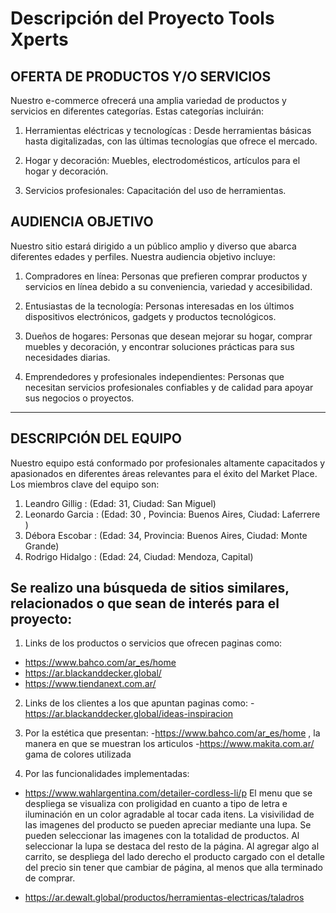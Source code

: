 # Descripción del Proyecto Tools Xperts

## OFERTA DE PRODUCTOS Y/O SERVICIOS

Nuestro e-commerce ofrecerá una amplia variedad de productos y servicios en diferentes categorías. Estas categorías incluirán:

1. Herramientas eléctricas y tecnologícas : Desde herramientas básicas hasta digitalizadas, con las últimas tecnologías que ofrece el     mercado.

2. Hogar y decoración: Muebles, electrodomésticos, artículos para el hogar y decoración. 

3. Servicios profesionales: Capacitación del uso de herramientas.

## AUDIENCIA OBJETIVO

Nuestro sitio estará dirigido a un público amplio y diverso que abarca diferentes edades y perfiles. Nuestra audiencia objetivo incluye:

1. Compradores en línea: Personas que prefieren comprar productos y servicios en línea debido a su conveniencia, variedad y accesibilidad.

2. Entusiastas de la tecnología: Personas interesadas en los últimos dispositivos electrónicos, gadgets y productos tecnológicos.

3. Dueños de hogares: Personas que desean mejorar su hogar, comprar muebles y decoración, y encontrar soluciones prácticas para sus necesidades diarias.

4. Emprendedores y profesionales independientes: Personas que necesitan servicios profesionales confiables y de calidad para apoyar sus negocios o proyectos.
__________________________________________________________________________________________________________________________________________________________________________________________________________________________________________________________________________________
## DESCRIPCIÓN DEL EQUIPO
Nuestro equipo está conformado por profesionales altamente capacitados y apasionados en diferentes áreas relevantes para el éxito del Market Place. Los miembros clave del equipo son:
1. Leandro Gillig : (Edad: 31, Ciudad: San Miguel)
2. Leonardo Garcia : (Edad: 30 , Povincia: Buenos Aires, Ciudad: Laferrere )
3. Débora Escobar : (Edad: 34, Provincia: Buenos Aires, Ciudad: Monte Grande)
4. Rodrigo Hidalgo : (Edad: 24, Ciudad: Mendoza, Capital)

## Se realizo una búsqueda de sitios similares, relacionados o que sean de interés para el proyecto:

1. Links de los productos o servicios que ofrecen paginas como:
- https://www.bahco.com/ar_es/home
- https://ar.blackanddecker.global/
- https://www.tiendanext.com.ar/

2. Links de los clientes a los que apuntan paginas como:
-https://ar.blackanddecker.global/ideas-inspiracion

3. Por la estética que presentan:
    -https://www.bahco.com/ar_es/home , la manera en que se muestran los articulos
    -https://www.makita.com.ar/ gama de colores utilizada

4. Por las funcionalidades implementadas:

- https://www.wahlargentina.com/detailer-cordless-li/p
El menu que se despliega se visualiza con proligidad en cuanto a tipo de letra e iluminación en un color agradable al tocar cada itens.
La visivilidad de las imagenes del producto se pueden apreciar mediante una lupa.
Se pueden seleccionar las imagenes con la totalidad de productos.
Al seleccionar la lupa se destaca del resto de la página.
Al agregar algo al carrito, se despliega del lado derecho el producto cargado con el detalle del precio sin tener que cambiar de página, al menos que alla terminado de comprar.

- https://ar.dewalt.global/productos/herramientas-electricas/taladros
